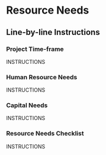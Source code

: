 # Resource Needs

## Line-by-line Instructions

### Project Time-frame

INSTRUCTIONS

### Human Resource Needs

INSTRUCTIONS

### Capital Needs

INSTRUCTIONS

### Resource Needs Checklist

INSTRUCTIONS
